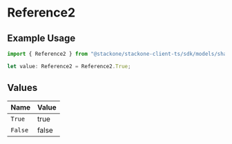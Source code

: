 # Reference2

## Example Usage

```typescript
import { Reference2 } from "@stackone/stackone-client-ts/sdk/models/shared";

let value: Reference2 = Reference2.True;
```

## Values

| Name    | Value   |
| ------- | ------- |
| `True`  | true    |
| `False` | false   |